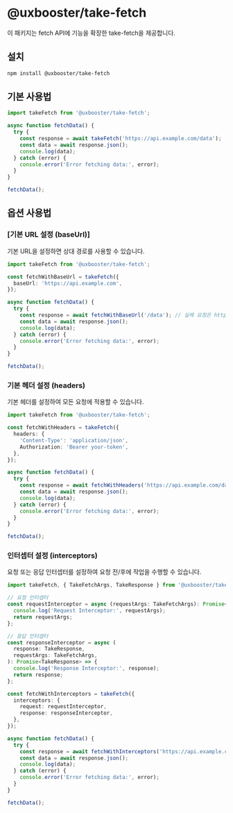 # @uxbooster/take-fetch

이 패키지는 fetch API에 기능을 확장한 take-fetch을 제공합니다.

## 설치

```bash
npm install @uxbooster/take-fetch
```

## 기본 사용법

```typescript
import takeFetch from '@uxbooster/take-fetch';

async function fetchData() {
  try {
    const response = await takeFetch('https://api.example.com/data');
    const data = await response.json();
    console.log(data);
  } catch (error) {
    console.error('Error fetching data:', error);
  }
}

fetchData();
```

## 옵션 사용법

### [기본 URL 설정 (baseUrl)]

기본 URL을 설정하면 상대 경로를 사용할 수 있습니다.

```typescript
import takeFetch from '@uxbooster/take-fetch';

const fetchWithBaseUrl = takeFetch({
  baseUrl: 'https://api.example.com',
});

async function fetchData() {
  try {
    const response = await fetchWithBaseUrl('/data'); // 실제 요청은 https://api.example.com/data
    const data = await response.json();
    console.log(data);
  } catch (error) {
    console.error('Error fetching data:', error);
  }
}

fetchData();
```

### 기본 헤더 설정 (headers)

기본 헤더를 설정하여 모든 요청에 적용할 수 있습니다.

```typescript
import takeFetch from '@uxbooster/take-fetch';

const fetchWithHeaders = takeFetch({
  headers: {
    'Content-Type': 'application/json',
    Authorization: 'Bearer your-token',
  },
});

async function fetchData() {
  try {
    const response = await fetchWithHeaders('https://api.example.com/data');
    const data = await response.json();
    console.log(data);
  } catch (error) {
    console.error('Error fetching data:', error);
  }
}

fetchData();
```

### 인터셉터 설정 (interceptors)

요청 또는 응답 인터셉터를 설정하여 요청 전/후에 작업을 수행할 수 있습니다.

```typescript
import takeFetch, { TakeFetchArgs, TakeResponse } from '@uxbooster/take-fetch';

// 요청 인터셉터
const requestInterceptor = async (requestArgs: TakeFetchArgs): Promise<TakeFetchArgs> => {
  console.log('Request Interceptor:', requestArgs);
  return requestArgs;
};

// 응답 인터셉터
const responseInterceptor = async (
  response: TakeResponse,
  requestArgs: TakeFetchArgs,
): Promise<TakeResponse> => {
  console.log('Response Interceptor:', response);
  return response;
};

const fetchWithInterceptors = takeFetch({
  interceptors: {
    request: requestInterceptor,
    response: responseInterceptor,
  },
});

async function fetchData() {
  try {
    const response = await fetchWithInterceptors('https://api.example.com/data');
    const data = await response.json();
    console.log(data);
  } catch (error) {
    console.error('Error fetching data:', error);
  }
}

fetchData();
```
